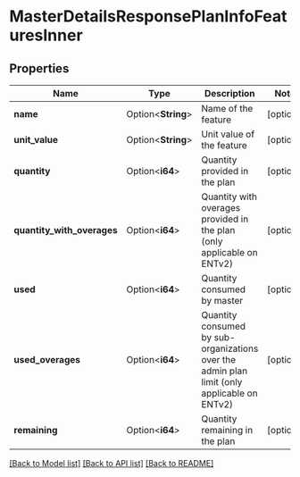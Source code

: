 # MasterDetailsResponsePlanInfoFeaturesInner

## Properties

Name | Type | Description | Notes
------------ | ------------- | ------------- | -------------
**name** | Option<**String**> | Name of the feature | [optional]
**unit_value** | Option<**String**> | Unit value of the feature | [optional]
**quantity** | Option<**i64**> | Quantity provided in the plan | [optional]
**quantity_with_overages** | Option<**i64**> | Quantity with overages provided in the plan (only applicable on ENTv2) | [optional]
**used** | Option<**i64**> | Quantity consumed by master | [optional]
**used_overages** | Option<**i64**> | Quantity consumed by sub-organizations over the admin plan limit (only applicable on ENTv2) | [optional]
**remaining** | Option<**i64**> | Quantity remaining in the plan | [optional]

[[Back to Model list]](../README.md#documentation-for-models) [[Back to API list]](../README.md#documentation-for-api-endpoints) [[Back to README]](../README.md)


